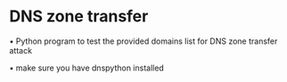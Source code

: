 # DNS zone transfer

• Python program to test the provided domains list for DNS zone transfer attack

• make sure you have dnspython installed
